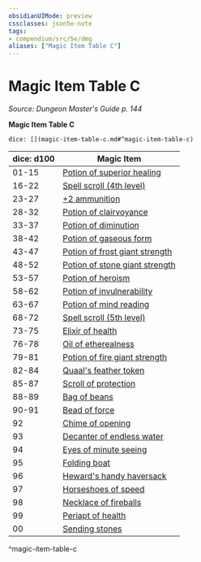 ```yaml
---
obsidianUIMode: preview
cssclasses: json5e-note
tags:
- compendium/src/5e/dmg
aliases: ["Magic Item Table C"]
---
```

# Magic Item Table C
*Source: Dungeon Master's Guide p. 144* 

**Magic Item Table C**

`dice: [](magic-item-table-c.md#^magic-item-table-c)`

| dice: d100 | Magic Item |
|------------|------------|
| 01-15 | [Potion of superior healing](compendium/items/potion-of-superior-healing.md) |
| 16-22 | [Spell scroll (4th level)](compendium/items/spell-scroll-4th-level.md) |
| 23-27 | [+2 ammunition](compendium/items/2-ammunition.md) |
| 28-32 | [Potion of clairvoyance](compendium/items/potion-of-clairvoyance.md) |
| 33-37 | [Potion of diminution](compendium/items/potion-of-diminution.md) |
| 38-42 | [Potion of gaseous form](compendium/items/potion-of-gaseous-form.md) |
| 43-47 | [Potion of frost giant strength](compendium/items/potion-of-frost-giant-strength.md) |
| 48-52 | [Potion of stone giant strength](compendium/items/potion-of-stone-giant-strength.md) |
| 53-57 | [Potion of heroism](compendium/items/potion-of-heroism.md) |
| 58-62 | [Potion of invulnerability](compendium/items/potion-of-invulnerability.md) |
| 63-67 | [Potion of mind reading](compendium/items/potion-of-mind-reading.md) |
| 68-72 | [Spell scroll (5th level)](compendium/items/spell-scroll-5th-level.md) |
| 73-75 | [Elixir of health](compendium/items/elixir-of-health.md) |
| 76-78 | [Oil of etherealness](compendium/items/oil-of-etherealness.md) |
| 79-81 | [Potion of fire giant strength](compendium/items/potion-of-fire-giant-strength.md) |
| 82-84 | [Quaal's feather token](compendium/items/quaals-feather-token-dmg.md) |
| 85-87 | [Scroll of protection](compendium/items/scroll-of-protection-dmg.md) |
| 88-89 | [Bag of beans](compendium/items/bag-of-beans.md) |
| 90-91 | [Bead of force](compendium/items/bead-of-force.md) |
| 92 | [Chime of opening](compendium/items/chime-of-opening.md) |
| 93 | [Decanter of endless water](compendium/items/decanter-of-endless-water.md) |
| 94 | [Eyes of minute seeing](compendium/items/eyes-of-minute-seeing.md) |
| 95 | [Folding boat](compendium/items/folding-boat.md) |
| 96 | [Heward's handy haversack](compendium/items/hewards-handy-haversack.md) |
| 97 | [Horseshoes of speed](compendium/items/horseshoes-of-speed.md) |
| 98 | [Necklace of fireballs](compendium/items/necklace-of-fireballs.md) |
| 99 | [Periapt of health](compendium/items/periapt-of-health.md) |
| 00 | [Sending stones](compendium/items/sending-stones.md) |
^magic-item-table-c